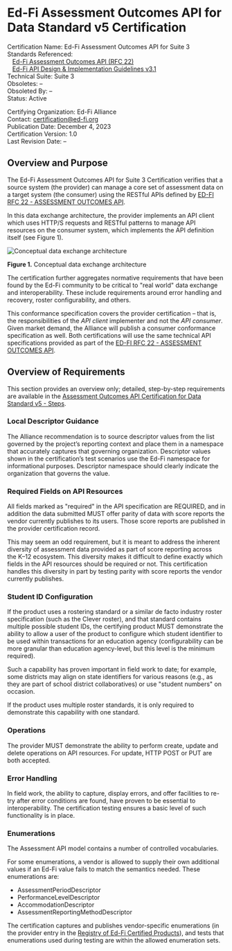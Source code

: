 # Ed-Fi Assessment Outcomes API for Data Standard v5 Certification

Certification Name: Ed-Fi Assessment Outcomes API for Suite 3 \
Standards Referenced: \
   [Ed-Fi Assessment Outcomes API (RFC 22)](https://edfi.atlassian.net/wiki/display/EFDSRFC/ED-FI+RFC+22+-+ASSESSMENT+OUTCOMES+API)
\
   [Ed-Fi API Design & Implementation Guidelines v3.1](https://github.com/Ed-Fi-Alliance-OSS/Ed-Fi-API-Standards/tree/main/api-guidelines/v3.1)
\
Technical Suite: Suite 3 \
Obsoletes: – \
Obsoleted By: – \
Status: Active

Certifying Organization: Ed-Fi Alliance \
Contact: [certification@ed-fi.org](mailto:certification@ed-fi.org) \
Publication Date: December 4, 2023 \
Certification Version: 1.0 \
Last Revision Date: –

## Overview and Purpose

The Ed-Fi Assessment Outcomes API for Suite 3 Certification verifies that a
source system (the provider) can manage a core set of assessment data on a
target system (the consumer) using the RESTful APIs defined
by [ED-FI RFC 22 - ASSESSMENT OUTCOMES API](https://edfi.atlassian.net/wiki/spaces/EFDSRFC/pages/25363177/ED-FI+RFC+22+-+ASSESSMENT+OUTCOMES+API).

In this data exchange architecture, the provider implements an API client which
uses HTTP/S requests and RESTful patterns to manage API resources on the
consumer system, which implements the API definition itself (see Figure 1).

![Conceptual data exchange architecture](https://edfidocs.blob.core.windows.net/$web/img/partners/certification/provider-consumer.png)

**Figure 1.** Conceptual data exchange architecture

The certification further aggregates normative requirements that have been found
by the Ed-Fi community to be critical to "real world" data exchange and
interoperability. These include requirements around error handling and recovery,
roster configurability, and others.

This conformance specification covers the provider certification _–_ that is,
the responsibilities of the _API_ _client_ implementer and not the _API_
_consumer_. Given market demand, the Alliance will publish a consumer
conformance specification as well. Both certifications will use the same
technical API specifications provided as part of the
[ED-FI RFC 22 - ASSESSMENT OUTCOMES API](https://edfi.atlassian.net/wiki/spaces/EFDSRFC/pages/25363177/ED-FI+RFC+22+-+ASSESSMENT+OUTCOMES+API).

## Overview of Requirements

This section provides an overview only; detailed, step-by-step requirements are
available in
the [Assessment Outcomes API Certification for Data Standard v5 - Steps](./certification-steps.md).

### Local Descriptor Guidance

The Alliance recommendation is to source descriptor values from the list
governed by the project’s reporting context and place them in a namespace that
accurately captures that governing organization. Descriptor values shown in the
certification’s test scenarios use the Ed-Fi namespace for informational
purposes. Descriptor namespace should clearly indicate the organization that
governs the value.

### Required Fields on API Resources

All fields marked as "required" in the API specification are REQUIRED, and in
addition the data submitted MUST offer parity of data with score reports the
vendor currently publishes to its users. Those score reports are published in
the provider certification record.

This may seem an odd requirement, but it is meant to address the inherent
diversity of assessment data provided as part of score reporting across the K–12
ecosystem. This diversity makes it difficult to define exactly which fields in
the API resources should be required or not. This certification handles this
diversity in part by testing parity with score reports the vendor currently
publishes.

### Student ID Configuration

If the product uses a rostering standard or a similar de facto industry roster
specification (such as the Clever roster), and that standard contains multiple
possible student IDs, the certifying product MUST demonstrate the ability to
allow a user of the product to configure which student identifier to be used
within transactions for an education agency (configurability can be more
granular than education agency-level, but this level is the minimum required).

Such a capability has proven important in field work to date; for example, some
districts may align on state identifiers for various reasons (e.g., as they are
part of school district collaboratives) or use "student numbers" on occasion.

If the product uses multiple roster standards, it is only required to
demonstrate this capability with one standard.

### Operations

The provider MUST demonstrate the ability to perform create, update and delete
operations on API resources. For update, HTTP POST or PUT are both accepted.

### Error Handling

In field work, the ability to capture, display errors, and offer facilities to
re-try after error conditions are found, have proven to be essential to
interoperability. The certification testing ensures a basic level of such
functionality is in place.

### Enumerations

The Assessment API model contains a number of controlled vocabularies.

For some enumerations, a vendor is allowed to supply their own additional values
if an Ed-Fi value fails to match the semantics needed. These enumerations are:

* AssessmentPeriodDescriptor
* PerformanceLevelDescriptor
* AccommodationDescriptor
* AssessmentReportingMethodDescriptor

The certification captures and publishes vendor-specific enumerations (in the
provider entry in the
[Registry of Ed-Fi Certified Products](../../registry-of-ed-fi-certified-products.mdx)),
and tests that enumerations used during testing are within the allowed
enumeration sets.
